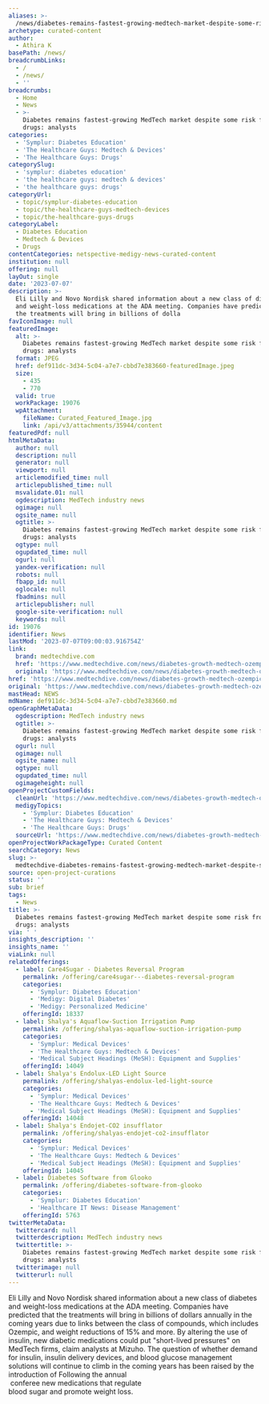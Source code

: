 ```yaml
---
aliases: >-
  /news/diabetes-remains-fastest-growing-medtech-market-despite-some-risk-from-new-drugs-analysts
archetype: curated-content
author:
  - Athira K
basePath: /news/
breadcrumbLinks:
  - /
  - /news/
  - ''
breadcrumbs:
  - Home
  - News
  - >-
    Diabetes remains fastest-growing MedTech market despite some risk from new
    drugs: analysts
categories:
  - 'Symplur: Diabetes Education'
  - 'The Healthcare Guys: Medtech & Devices'
  - 'The Healthcare Guys: Drugs'
categorySlug:
  - 'symplur: diabetes education'
  - 'the healthcare guys: medtech & devices'
  - 'the healthcare guys: drugs'
categoryUrl:
  - topic/symplur-diabetes-education
  - topic/the-healthcare-guys-medtech-devices
  - topic/the-healthcare-guys-drugs
categoryLabel:
  - Diabetes Education
  - Medtech & Devices
  - Drugs
contentCategories: netspective-medigy-news-curated-content
institution: null
offering: null
layOut: single
date: '2023-07-07'
description: >-
  Eli Lilly and Novo Nordisk shared information about a new class of diabetes
  and weight-loss medications at the ADA meeting. Companies have predicted that
  the treatments will bring in billions of dolla
favIconImage: null
featuredImage:
  alt: >-
    Diabetes remains fastest-growing MedTech market despite some risk from new
    drugs: analysts
  format: JPEG
  href: def911dc-3d34-5c04-a7e7-cbbd7e383660-featuredImage.jpeg
  size:
    - 435
    - 770
  valid: true
  workPackage: 19076
  wpAttachment:
    fileName: Curated_Featured_Image.jpg
    link: /api/v3/attachments/35944/content
featuredPdf: null
htmlMetaData:
  author: null
  description: null
  generator: null
  viewport: null
  articlemodified_time: null
  articlepublished_time: null
  msvalidate.01: null
  ogdescription: MedTech industry news
  ogimage: null
  ogsite_name: null
  ogtitle: >-
    Diabetes remains fastest-growing MedTech market despite some risk from new
    drugs: analysts
  ogtype: null
  ogupdated_time: null
  ogurl: null
  yandex-verification: null
  robots: null
  fbapp_id: null
  oglocale: null
  fbadmins: null
  articlepublisher: null
  google-site-verification: null
  keywords: null
id: 19076
identifier: News
lastMod: '2023-07-07T09:00:03.916754Z'
link:
  brand: medtechdive.com
  href: 'https://www.medtechdive.com/news/diabetes-growth-medtech-ozempic/654388/'
  original: 'https://www.medtechdive.com/news/diabetes-growth-medtech-ozempic/654388/'
href: 'https://www.medtechdive.com/news/diabetes-growth-medtech-ozempic/654388/'
original: 'https://www.medtechdive.com/news/diabetes-growth-medtech-ozempic/654388/'
mastHead: NEWS
mdName: def911dc-3d34-5c04-a7e7-cbbd7e383660.md
openGraphMetaData:
  ogdescription: MedTech industry news
  ogtitle: >-
    Diabetes remains fastest-growing MedTech market despite some risk from new
    drugs: analysts
  ogurl: null
  ogimage: null
  ogsite_name: null
  ogtype: null
  ogupdated_time: null
  ogimageheight: null
openProjectCustomFields:
  cleanUrl: 'https://www.medtechdive.com/news/diabetes-growth-medtech-ozempic/654388/'
  medigyTopics:
    - 'Symplur: Diabetes Education'
    - 'The Healthcare Guys: Medtech & Devices'
    - 'The Healthcare Guys: Drugs'
  sourceUrl: 'https://www.medtechdive.com/news/diabetes-growth-medtech-ozempic/654388/'
openProjectWorkPackageType: Curated Content
searchCategory: News
slug: >-
  medtechdive-diabetes-remains-fastest-growing-medtech-market-despite-some-risk-from-new-drugs-analysts
source: open-project-curations
status: ''
sub: brief
tags:
  - News
title: >-
  Diabetes remains fastest-growing MedTech market despite some risk from new
  drugs: analysts
via: ' '
insights_description: ''
insights_name: ''
viaLink: null
relatedOfferings:
  - label: Care4Sugar - Diabetes Reversal Program
    permalink: /offering/care4sugar---diabetes-reversal-program
    categories:
      - 'Symplur: Diabetes Education'
      - 'Medigy: Digital Diabetes'
      - 'Medigy: Personalized Medicine'
    offeringId: 18337
  - label: Shalya's Aquaflow-Suction Irrigation Pump
    permalink: /offering/shalyas-aquaflow-suction-irrigation-pump
    categories:
      - 'Symplur: Medical Devices'
      - 'The Healthcare Guys: Medtech & Devices'
      - 'Medical Subject Headings (MeSH): Equipment and Supplies'
    offeringId: 14049
  - label: Shalya's Endolux-LED Light Source
    permalink: /offering/shalyas-endolux-led-light-source
    categories:
      - 'Symplur: Medical Devices'
      - 'The Healthcare Guys: Medtech & Devices'
      - 'Medical Subject Headings (MeSH): Equipment and Supplies'
    offeringId: 14048
  - label: Shalya's Endojet-CO2 insufflator
    permalink: /offering/shalyas-endojet-co2-insufflator
    categories:
      - 'Symplur: Medical Devices'
      - 'The Healthcare Guys: Medtech & Devices'
      - 'Medical Subject Headings (MeSH): Equipment and Supplies'
    offeringId: 14045
  - label: Diabetes Software from Glooko
    permalink: /offering/diabetes-software-from-glooko
    categories:
      - 'Symplur: Diabetes Education'
      - 'Healthcare IT News: Disease Management'
    offeringId: 5763
twitterMetaData:
  twittercard: null
  twitterdescription: MedTech industry news
  twittertitle: >-
    Diabetes remains fastest-growing MedTech market despite some risk from new
    drugs: analysts
  twitterimage: null
  twitterurl: null
---
```

<p>Eli Lilly and Novo Nordisk shared information about a new class of diabetes and weight-loss medications at the ADA meeting. Companies have predicted that the treatments will bring in billions of dollars annually in the coming years due to links between the class of compounds, which includes Ozempic, and weight reductions of 15% and more. By altering the use of insulin, new diabetic medications could put "short-lived pressures" on MedTech firms, claim analysts at Mizuho. The question of whether demand for insulin, insulin delivery devices, and blood glucose management solutions will continue to climb in the coming years has been raised by the introduction of Following the annual &nbsp;conferee&nbsp;new&nbsp;medications&nbsp;that&nbsp;regulate blood&nbsp;sugar&nbsp;and&nbsp;promote&nbsp;weight&nbsp;loss.</p>